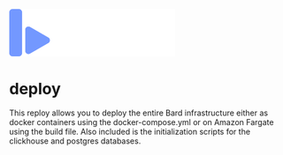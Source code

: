 <img src="https://github.com/bard-rr/.github/blob/main/profile/logo2.png?raw=true" width="300">

# deploy

This reploy allows you to deploy the entire Bard infrastructure either as docker containers using the docker-compose.yml or on Amazon Fargate using the
build file. Also included is the initialization scripts for the clickhouse and postgres databases.

